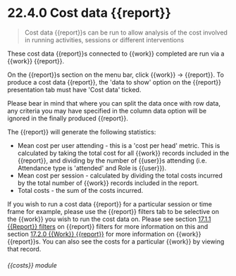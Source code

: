 # 22.4.0    Cost data {{report}}

> Cost data {{report}}s can be run to allow analysis of the cost involved in running activities, sessions or different interventions 

These cost data {{report}}s connected to {{work}} completed are run via a {{work}} {{report}}.

On the {{report}}s section on the menu bar, click {{work}} -> {{report}}. To produce a cost data {{report}}, the 'data to show' option on the {{report}} presentation tab must have 'Cost data' ticked.

Please bear in mind that where you can split the data once with row data, any criteria you may have specified in the column data option will be ignored in the finally produced {{report}}.

The {{report}} will generate the following statistics:

  * Mean cost per user attending - this is a 'cost per head' metric. This is calculated by taking the total cost for all {{work}} records included in the {{report}}, and dividing by the number of {{user}}s attending (i.e. Attendance type is 'attended' and Role is {{user}}).
  * Mean cost per session - calculated by dividing the total costs incurred by the total number of {{work}} records included in the report.
  * Total costs - the sum of the costs incurred.

If you wish to run a cost data {{report}} for a particular session or time frame for example, please use the {{report}} filters tab to be selective on the {{work}} you wish to run the cost data on. Please see section [17.1.1  {{Report}} filters](/help/index/v/{{version}}/p/17.1.1) on {{report}} filters for more information on this and section [17.2.0  {{Work}} {{report}}](/help/index/v/{{version}}/p/17.2.0) for more information on {{work}} {{report}}s. You can also see the costs for a particular {{work}} by viewing that record. 

###### {{costs}} module

